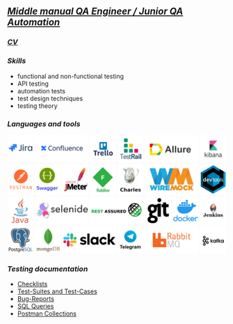 ## [***Middle manual QA Engineer / Junior QA Automation***](https://www.facebook.com/)

### [***CV***](https://drive.google.com/file/d/1HaeXlUL-Wttj7Vw5niHmE1ggbuYMVVBs/view?usp=sharing/)

### ***Skills***

- functional and non-functional testing
- API testing
- automation tests
- test design techniques
- testing theory

### ***Languages and tools***

![Tools](https://github.com/arteeem13/arteeem13/blob/main/pictures/logoSkills.PNG)


### ***Testing documentation***

- [Checklists](https://raw.githubusercontent.com/arteeem13/arteeem13/main/pictures/pageUnderConstruction.png)
- [Test-Suites and Test-Cases](https://raw.githubusercontent.com/arteeem13/arteeem13/main/pictures/pageUnderConstruction.png)
- [Bug-Reports](https://raw.githubusercontent.com/arteeem13/arteeem13/main/pictures/pageUnderConstruction.png)
- [SQL Queries](https://raw.githubusercontent.com/arteeem13/arteeem13/main/pictures/pageUnderConstruction.png)
- [Postman Collections](https://raw.githubusercontent.com/arteeem13/arteeem13/main/pictures/pageUnderConstruction.png)
